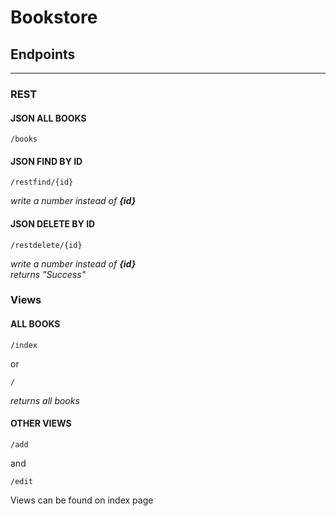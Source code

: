 # Bookstore

## Endpoints
___

### REST

#### JSON ALL BOOKS
```
/books
```

#### JSON FIND BY ID

```
/restfind/{id}
```
*write a number instead of **{id}***

#### JSON DELETE BY ID

```
/restdelete/{id}
```
*write a number instead of **{id}***  
*returns "Success"*


### Views

#### ALL BOOKS
```
/index
```
or

```
/
```
*returns all books*

#### OTHER VIEWS

```
/add
```
and 

```
/edit
```
Views can be found on index page
